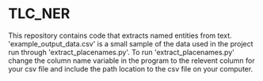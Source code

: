 # TLC_NER
This repository contains code that extracts named entities from text.
'example_output_data.csv' is a small sample of the data used in the project run through 'extract_placenames.py'.
To run 'extract_placenames.py' change the column name variable in the program to the relevent column for your csv file and include the path location to the csv file on your computer. 
